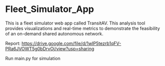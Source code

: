 # Fleet_Simulator_App

This is a fleet simulator web app called TransitAV. This analysis tool provides visualizations and real-time metrics to demonstrate the feasibility of an on-demand shared autonomous network.

Report: https://drive.google.com/file/d/1wIP5tezrb1qFV-PRa6JVOWT5g0bDrvOj/view?usp=sharing

Run main.py for simulation
